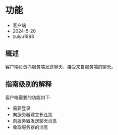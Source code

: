 # 功能

- 客户端
- 2024-5-20
- zuiyu1998

## 概述

客户端负责向服务端发送聊天，接受来自服务端的聊天。

## 指南级别的解释

客户端需要的功能如下:
- 需要登录
- 向服务器建立长连接
- 向服务器发送聊天消息
- 收取服务器的消息
